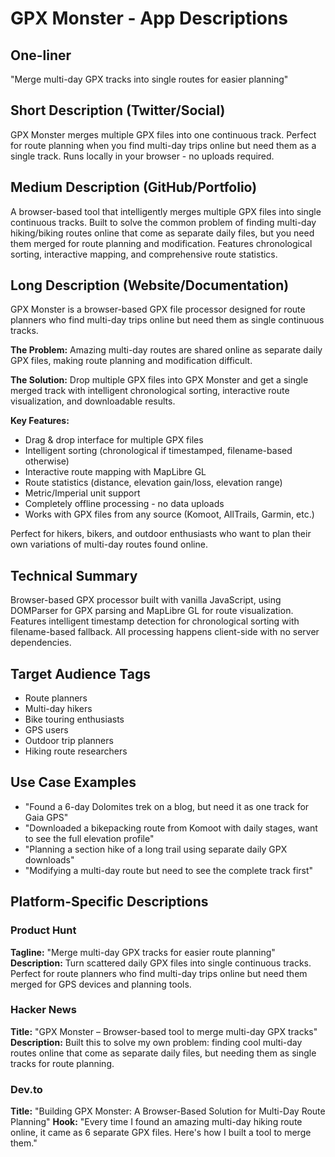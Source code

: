 # GPX Monster - App Descriptions

## One-liner
"Merge multi-day GPX tracks into single routes for easier planning"

## Short Description (Twitter/Social)
GPX Monster merges multiple GPX files into one continuous track. Perfect for route planning when you find multi-day trips online but need them as a single track. Runs locally in your browser - no uploads required.

## Medium Description (GitHub/Portfolio)
A browser-based tool that intelligently merges multiple GPX files into single continuous tracks. Built to solve the common problem of finding multi-day hiking/biking routes online that come as separate daily files, but you need them merged for route planning and modification. Features chronological sorting, interactive mapping, and comprehensive route statistics.

## Long Description (Website/Documentation)
GPX Monster is a browser-based GPX file processor designed for route planners who find multi-day trips online but need them as single continuous tracks. 

**The Problem:** Amazing multi-day routes are shared online as separate daily GPX files, making route planning and modification difficult.

**The Solution:** Drop multiple GPX files into GPX Monster and get a single merged track with intelligent chronological sorting, interactive route visualization, and downloadable results.

**Key Features:**
- Drag & drop interface for multiple GPX files
- Intelligent sorting (chronological if timestamped, filename-based otherwise)  
- Interactive route mapping with MapLibre GL
- Route statistics (distance, elevation gain/loss, elevation range)
- Metric/Imperial unit support
- Completely offline processing - no data uploads
- Works with GPX files from any source (Komoot, AllTrails, Garmin, etc.)

Perfect for hikers, bikers, and outdoor enthusiasts who want to plan their own variations of multi-day routes found online.

## Technical Summary
Browser-based GPX processor built with vanilla JavaScript, using DOMParser for GPX parsing and MapLibre GL for route visualization. Features intelligent timestamp detection for chronological sorting with filename-based fallback. All processing happens client-side with no server dependencies.

## Target Audience Tags
- Route planners
- Multi-day hikers  
- Bike touring enthusiasts
- GPS users
- Outdoor trip planners
- Hiking route researchers

## Use Case Examples
- "Found a 6-day Dolomites trek on a blog, but need it as one track for Gaia GPS"
- "Downloaded a bikepacking route from Komoot with daily stages, want to see the full elevation profile"
- "Planning a section hike of a long trail using separate daily GPX downloads"
- "Modifying a multi-day route but need to see the complete track first"

## Platform-Specific Descriptions

### Product Hunt
**Tagline:** "Merge multi-day GPX tracks for easier route planning"
**Description:** Turn scattered daily GPX files into single continuous tracks. Perfect for route planners who find multi-day trips online but need them merged for GPS devices and planning tools.

### Hacker News  
**Title:** "GPX Monster – Browser-based tool to merge multi-day GPX tracks"
**Description:** Built this to solve my own problem: finding cool multi-day routes online that come as separate daily files, but needing them as single tracks for route planning.

### Dev.to
**Title:** "Building GPX Monster: A Browser-Based Solution for Multi-Day Route Planning"
**Hook:** "Every time I found an amazing multi-day hiking route online, it came as 6 separate GPX files. Here's how I built a tool to merge them."